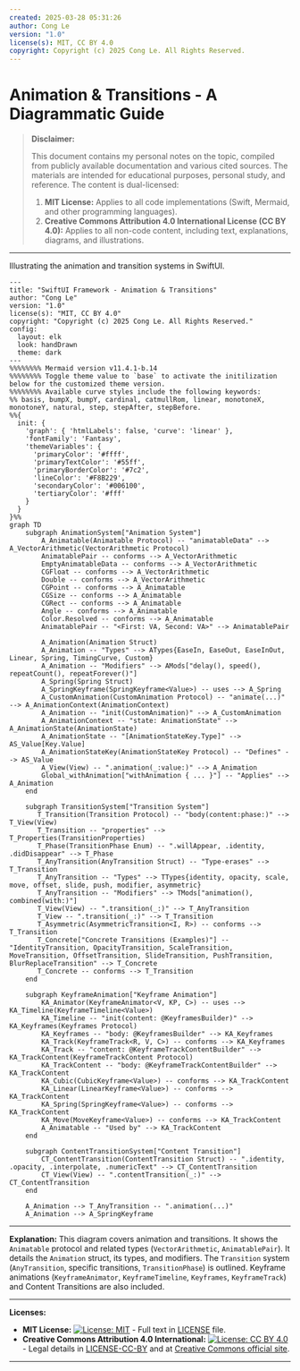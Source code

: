 ```yaml
---
created: 2025-03-28 05:31:26
author: Cong Le
version: "1.0"
license(s): MIT, CC BY 4.0
copyright: Copyright (c) 2025 Cong Le. All Rights Reserved.
---
```




# Animation & Transitions - A Diagrammatic Guide 
> **Disclaimer:**
>
> This document contains my personal notes on the topic,
> compiled from publicly available documentation and various cited sources.
> The materials are intended for educational purposes, personal study, and reference.
> The content is dual-licensed:
> 1. **MIT License:** Applies to all code implementations (Swift, Mermaid, and other programming languages).
> 2. **Creative Commons Attribution 4.0 International License (CC BY 4.0):** Applies to all non-code content, including text, explanations, diagrams, and illustrations.
---


Illustrating the animation and transition systems in SwiftUI.

```mermaid
---
title: "SwiftUI Framework - Animation & Transitions"
author: "Cong Le"
version: "1.0"
license(s): "MIT, CC BY 4.0"
copyright: "Copyright (c) 2025 Cong Le. All Rights Reserved."
config:
  layout: elk
  look: handDrawn
  theme: dark
---
%%%%%%%% Mermaid version v11.4.1-b.14
%%%%%%%% Toggle theme value to `base` to activate the initilization below for the customized theme version.
%%%%%%%% Available curve styles include the following keywords:
%% basis, bumpX, bumpY, cardinal, catmullRom, linear, monotoneX, monotoneY, natural, step, stepAfter, stepBefore.
%%{
  init: {
    'graph': { 'htmlLabels': false, 'curve': 'linear' },
    'fontFamily': 'Fantasy',
    'themeVariables': {
      'primaryColor': '#ffff',
      'primaryTextColor': '#55ff',
      'primaryBorderColor': '#7c2',
      'lineColor': '#F8B229',
      'secondaryColor': '#006100',
      'tertiaryColor': '#fff'
    }
  }
}%%
graph TD
    subgraph AnimationSystem["Animation System"]
        A_Animatable(Animatable Protocol) -- "animatableData" --> A_VectorArithmetic(VectorArithmetic Protocol)
        AnimatablePair -- conforms --> A_VectorArithmetic
        EmptyAnimatableData -- conforms --> A_VectorArithmetic
        CGFloat -- conforms --> A_VectorArithmetic
        Double -- conforms --> A_VectorArithmetic
        CGPoint -- conforms --> A_Animatable
        CGSize -- conforms --> A_Animatable
        CGRect -- conforms --> A_Animatable
        Angle -- conforms --> A_Animatable
        Color.Resolved -- conforms --> A_Animatable
        AnimatablePair -- "<First: VA, Second: VA>" --> AnimatablePair

        A_Animation(Animation Struct)
        A_Animation -- "Types" --> ATypes{EaseIn, EaseOut, EaseInOut, Linear, Spring, TimingCurve, Custom}
        A_Animation -- "Modifiers" --> AMods["delay(), speed(), repeatCount(), repeatForever()"]
        A_Spring(Spring Struct)
        A_SpringKeyframe(SpringKeyframe<Value>) -- uses --> A_Spring
        A_CustomAnimation(CustomAnimation Protocol) -- "animate(...)" --> A_AnimationContext(AnimationContext)
        A_Animation -- "init(CustomAnimation)" --> A_CustomAnimation
        A_AnimationContext -- "state: AnimationState" --> A_AnimationState(AnimationState)
        A_AnimationState -- "[AnimationStateKey.Type]" --> AS_Value[Key.Value]
        A_AnimationStateKey(AnimationStateKey Protocol) -- "Defines" --> AS_Value
        A_View(View) -- ".animation(_:value:)" --> A_Animation
        Global_withAnimation["withAnimation { ... }"] -- "Applies" --> A_Animation
    end

    subgraph TransitionSystem["Transition System"]
       T_Transition(Transition Protocol) -- "body(content:phase:)" --> T_View(View)
       T_Transition -- "properties" --> T_Properties(TransitionProperties)
       T_Phase(TransitionPhase Enum) -- ".willAppear, .identity, .didDisappear" --> T_Phase
       T_AnyTransition(AnyTransition Struct) -- "Type-erases" --> T_Transition
       T_AnyTransition -- "Types" --> TTypes{identity, opacity, scale, move, offset, slide, push, modifier, asymmetric}
       T_AnyTransition -- "Modifiers" --> TMods["animation(), combined(with:)"]
       T_View(View) -- ".transition(_:)" --> T_AnyTransition
       T_View -- ".transition(_:)" --> T_Transition
       T_Asymmetric(AsymmetricTransition<I, R>) -- conforms --> T_Transition
       T_Concrete["Concrete Transitions (Examples)"] -- "IdentityTransition, OpacityTransition, ScaleTransition, MoveTransition, OffsetTransition, SlideTransition, PushTransition, BlurReplaceTransition" --> T_Concrete
       T_Concrete -- conforms --> T_Transition
    end

    subgraph KeyframeAnimation["Keyframe Animation"]
        KA_Animator(KeyframeAnimator<V, KP, C>) -- uses --> KA_Timeline(KeyframeTimeline<Value>)
        KA_Timeline -- "init(content: @KeyframesBuilder)" --> KA_Keyframes(Keyframes Protocol)
        KA_Keyframes -- "body: @KeyframesBuilder" --> KA_Keyframes
        KA_Track(KeyframeTrack<R, V, C>) -- conforms --> KA_Keyframes
        KA_Track -- "content: @KeyframeTrackContentBuilder" --> KA_TrackContent(KeyframeTrackContent Protocol)
        KA_TrackContent -- "body: @KeyframeTrackContentBuilder" --> KA_TrackContent
        KA_Cubic(CubicKeyframe<Value>) -- conforms --> KA_TrackContent
        KA_Linear(LinearKeyframe<Value>) -- conforms --> KA_TrackContent
        KA_Spring(SpringKeyframe<Value>) -- conforms --> KA_TrackContent
        KA_Move(MoveKeyframe<Value>) -- conforms --> KA_TrackContent
        A_Animatable -- "Used by" --> KA_TrackContent
    end

    subgraph ContentTransitionSystem["Content Transition"]
        CT_ContentTransition(ContentTransition Struct) -- ".identity, .opacity, .interpolate, .numericText" --> CT_ContentTransition
        CT_View(View) -- ".contentTransition(_:)" --> CT_ContentTransition
    end

    A_Animation --> T_AnyTransition -- ".animation(...)"
    A_Animation --> A_SpringKeyframe

```

----


**Explanation:** This diagram covers animation and transitions. It shows the `Animatable` protocol and related types (`VectorArithmetic`, `AnimatablePair`). It details the `Animation` struct, its types, and modifiers. The `Transition` system (`AnyTransition`, specific transitions, `TransitionPhase`) is outlined. Keyframe animations (`KeyframeAnimator`, `KeyframeTimeline`, `Keyframes`, `KeyframeTrack`) and Content Transitions are also included.


---
**Licenses:**

- **MIT License:**  [![License: MIT](https://img.shields.io/badge/License-MIT-yellow.svg)](LICENSE) - Full text in [LICENSE](LICENSE) file.
- **Creative Commons Attribution 4.0 International:** [![License: CC BY 4.0](https://licensebuttons.net/l/by/4.0/88x31.png)](LICENSE-CC-BY) - Legal details in [LICENSE-CC-BY](LICENSE-CC-BY) and at [Creative Commons official site](http://creativecommons.org/licenses/by/4.0/).

---